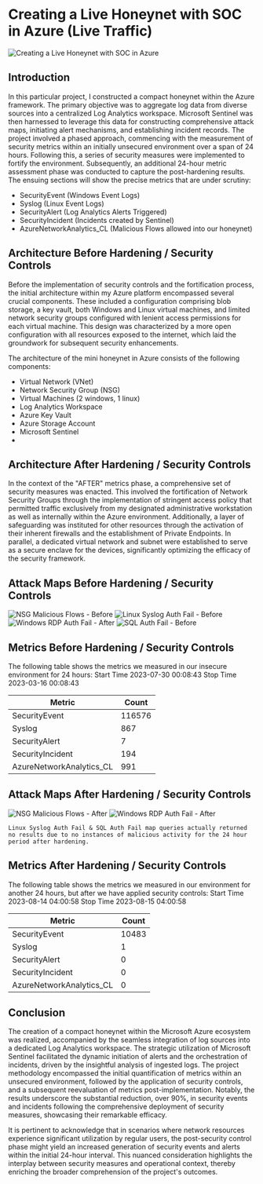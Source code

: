 # Creating a Live Honeynet with SOC in Azure (Live Traffic)
![Creating a Live Honeynet with SOC in Azure](https://github.com/CyberJCP/Cyber-SOC/assets/142761911/37fcb473-a4f9-470e-bbcd-b95bf2df5e2f)

## Introduction

In this particular project, I constructed a compact honeynet within the Azure framework. The primary objective was to aggregate log data from diverse sources into a centralized Log Analytics workspace. Microsoft Sentinel was then harnessed to leverage this data for constructing comprehensive attack maps, initiating alert mechanisms, and establishing incident records. The project involved a phased approach, commencing with the measurement of security metrics within an initially unsecured environment over a span of 24 hours. Following this, a series of security measures were implemented to fortify the environment. Subsequently, an additional 24-hour metric assessment phase was conducted to capture the post-hardening results. The ensuing sections will show the precise metrics that are under scrutiny:

- SecurityEvent (Windows Event Logs)
- Syslog (Linux Event Logs)
- SecurityAlert (Log Analytics Alerts Triggered)
- SecurityIncident (Incidents created by Sentinel)
- AzureNetworkAnalytics_CL (Malicious Flows allowed into our honeynet)

## Architecture Before Hardening / Security Controls

Before the implementation of security controls and the fortification process, the initial architecture within my Azure platform encompassed several crucial components. These included a configuration comprising blob storage, a key vault, both Windows and Linux virtual machines, and limited network security groups configured with lenient access permissions for each virtual machine. This design was characterized by a more open configuration with all resources exposed to the internet, which laid the groundwork for subsequent security enhancements.

The architecture of the mini honeynet in Azure consists of the following components:

- Virtual Network (VNet)
- Network Security Group (NSG)
- Virtual Machines (2 windows, 1 linux)
- Log Analytics Workspace
- Azure Key Vault
- Azure Storage Account
- Microsoft Sentinel
- 
## Architecture After Hardening / Security Controls

In the context of the "AFTER" metrics phase, a comprehensive set of security measures was enacted. This involved the fortification of Network Security Groups through the implementation of stringent access policy that permitted traffic exclusively from my designated administrative workstation as well as internally within the Azure environment. Additionally, a layer of safeguarding was instituted for other resources through the activation of their inherent firewalls and the establishment of Private Endpoints. In parallel, a dedicated virtual network and subnet were established to serve as a secure enclave for the devices, significantly optimizing the efficacy of the security framework.

## Attack Maps Before Hardening / Security Controls
![NSG Malicious Flows - Before](https://github.com/CyberJCP/Cyber-SOC/assets/142761911/f3b088d3-033f-482b-a8fd-23517441f252)
![Linux Syslog Auth Fail - Before](https://github.com/CyberJCP/Cyber-SOC/assets/142761911/9beda8dc-d499-48c8-b00c-aac0cb97edce)
![Windows RDP Auth Fail - After](https://github.com/CyberJCP/Cyber-SOC/assets/142761911/dc92b59e-6927-4ce6-9ac8-fb25dac557ee)
![SQL Auth Fail - Before](https://github.com/CyberJCP/Cyber-SOC/assets/142761911/5e7e7b60-cf91-4644-b557-1c20d8fee716)

## Metrics Before Hardening / Security Controls

The following table shows the metrics we measured in our insecure environment for 24 hours:
Start Time 2023-07-30 00:08:43
Stop Time 2023-03-16 00:08:43

| Metric                   | Count
| ------------------------ | -----
| SecurityEvent            | 116576
| Syslog                   | 867
| SecurityAlert            | 7
| SecurityIncident         | 194
| AzureNetworkAnalytics_CL | 991

## Attack Maps After Hardening / Security Controls
![NSG Malicious Flows - After](https://github.com/CyberJCP/Cyber-SOC/assets/142761911/44628901-ec54-47f0-9075-589570c8db14)
![Windows RDP Auth Fail - After](https://github.com/CyberJCP/Cyber-SOC/assets/142761911/8c6c4b38-2d92-4b32-b09c-cf087a34dc5e)

```Linux Syslog Auth Fail & SQL Auth Fail map queries actually returned no results due to no instances of malicious activity for the 24 hour period after hardening.```

## Metrics After Hardening / Security Controls

The following table shows the metrics we measured in our environment for another 24 hours, but after we have applied security controls:
Start Time 2023-08-14 04:00:58
Stop Time	2023-08-15 04:00:58

| Metric                   | Count
| ------------------------ | -----
| SecurityEvent            | 10483
| Syslog                   | 1
| SecurityAlert            | 0
| SecurityIncident         | 0
| AzureNetworkAnalytics_CL | 0

## Conclusion

The creation of a compact honeynet within the Microsoft Azure ecosystem was realized, accompanied by the seamless integration of log sources into a dedicated Log Analytics workspace. The strategic utilization of Microsoft Sentinel facilitated the dynamic initiation of alerts and the orchestration of incidents, driven by the insightful analysis of ingested logs. The project methodology encompassed the initial quantification of metrics within an unsecured environment, followed by the application of security controls, and a subsequent reevaluation of metrics post-implementation. Notably, the results underscore the substantial reduction, over 90%, in security events and incidents following the comprehensive deployment of security measures, showcasing their remarkable efficacy.

It is pertinent to acknowledge that in scenarios where network resources experience significant utilization by regular users, the post-security control phase might yield an increased generation of security events and alerts within the initial 24-hour interval. This nuanced consideration highlights the interplay between security measures and operational context, thereby enriching the broader comprehension of the project's outcomes.
